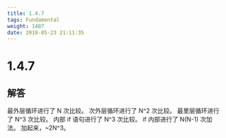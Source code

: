```yaml
---
title: 1.4.7
tags: Fundamental
weight: 1407
date: 2018-05-23 21:11:35
---
```


# 1.4.7


## 解答

最外层循环进行了 N 次比较。
次外层循环进行了 N^2 次比较。
最里层循环进行了 N^3 次比较。
内部 if 语句进行了 N^3 次比较。
if 内部进行了 N(N-1) 次加法。
加起来，~2N^3。
